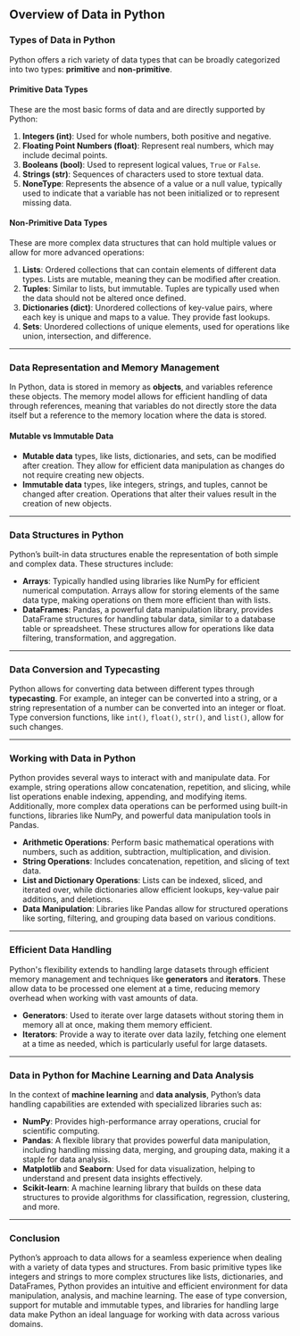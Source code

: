 ## **Overview of Data in Python**

### **Types of Data in Python**
Python offers a rich variety of data types that can be broadly categorized into two types: **primitive** and **non-primitive**.

#### **Primitive Data Types**
These are the most basic forms of data and are directly supported by Python:

1. **Integers (int)**: Used for whole numbers, both positive and negative.
2. **Floating Point Numbers (float)**: Represent real numbers, which may include decimal points.
3. **Booleans (bool)**: Used to represent logical values, `True` or `False`.
4. **Strings (str)**: Sequences of characters used to store textual data.
5. **NoneType**: Represents the absence of a value or a null value, typically used to indicate that a variable has not been initialized or to represent missing data.

#### **Non-Primitive Data Types**
These are more complex data structures that can hold multiple values or allow for more advanced operations:

1. **Lists**: Ordered collections that can contain elements of different data types. Lists are mutable, meaning they can be modified after creation.
2. **Tuples**: Similar to lists, but immutable. Tuples are typically used when the data should not be altered once defined.
3. **Dictionaries (dict)**: Unordered collections of key-value pairs, where each key is unique and maps to a value. They provide fast lookups.
4. **Sets**: Unordered collections of unique elements, used for operations like union, intersection, and difference.
   
---

### **Data Representation and Memory Management**
In Python, data is stored in memory as **objects**, and variables reference these objects. The memory model allows for efficient handling of data through references, meaning that variables do not directly store the data itself but a reference to the memory location where the data is stored.

#### **Mutable vs Immutable Data**
- **Mutable data** types, like lists, dictionaries, and sets, can be modified after creation. They allow for efficient data manipulation as changes do not require creating new objects.
- **Immutable data** types, like integers, strings, and tuples, cannot be changed after creation. Operations that alter their values result in the creation of new objects.

---

### **Data Structures in Python**
Python’s built-in data structures enable the representation of both simple and complex data. These structures include:

- **Arrays**: Typically handled using libraries like NumPy for efficient numerical computation. Arrays allow for storing elements of the same data type, making operations on them more efficient than with lists.
- **DataFrames**: Pandas, a powerful data manipulation library, provides DataFrame structures for handling tabular data, similar to a database table or spreadsheet. These structures allow for operations like data filtering, transformation, and aggregation.
  
---

### **Data Conversion and Typecasting**
Python allows for converting data between different types through **typecasting**. For example, an integer can be converted into a string, or a string representation of a number can be converted into an integer or float. Type conversion functions, like `int()`, `float()`, `str()`, and `list()`, allow for such changes.

---

### **Working with Data in Python**
Python provides several ways to interact with and manipulate data. For example, string operations allow concatenation, repetition, and slicing, while list operations enable indexing, appending, and modifying items. Additionally, more complex data operations can be performed using built-in functions, libraries like NumPy, and powerful data manipulation tools in Pandas.

- **Arithmetic Operations**: Perform basic mathematical operations with numbers, such as addition, subtraction, multiplication, and division.
- **String Operations**: Includes concatenation, repetition, and slicing of text data.
- **List and Dictionary Operations**: Lists can be indexed, sliced, and iterated over, while dictionaries allow efficient lookups, key-value pair additions, and deletions.
- **Data Manipulation**: Libraries like Pandas allow for structured operations like sorting, filtering, and grouping data based on various conditions.

---

### **Efficient Data Handling**
Python's flexibility extends to handling large datasets through efficient memory management and techniques like **generators** and **iterators**. These allow data to be processed one element at a time, reducing memory overhead when working with vast amounts of data.

- **Generators**: Used to iterate over large datasets without storing them in memory all at once, making them memory efficient.
- **Iterators**: Provide a way to iterate over data lazily, fetching one element at a time as needed, which is particularly useful for large datasets.

---

### **Data in Python for Machine Learning and Data Analysis**
In the context of **machine learning** and **data analysis**, Python’s data handling capabilities are extended with specialized libraries such as:

- **NumPy**: Provides high-performance array operations, crucial for scientific computing.
- **Pandas**: A flexible library that provides powerful data manipulation, including handling missing data, merging, and grouping data, making it a staple for data analysis.
- **Matplotlib** and **Seaborn**: Used for data visualization, helping to understand and present data insights effectively.
- **Scikit-learn**: A machine learning library that builds on these data structures to provide algorithms for classification, regression, clustering, and more.

---

### **Conclusion**
Python’s approach to data allows for a seamless experience when dealing with a variety of data types and structures. From basic primitive types like integers and strings to more complex structures like lists, dictionaries, and DataFrames, Python provides an intuitive and efficient environment for data manipulation, analysis, and machine learning. The ease of type conversion, support for mutable and immutable types, and libraries for handling large data make Python an ideal language for working with data across various domains.
